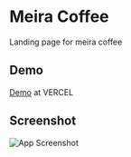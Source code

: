 # Meira Coffee

Landing page for meira coffee

## Demo
[Demo](https://eksportir.vercel.app/) at VERCEL

## Screenshot

![App Screenshot](https://ik.imagekit.io/n0t5masg5jg/work/screenshot_meiracoffee_-24vCrnMFGF.png?updatedAt=1638006148250)